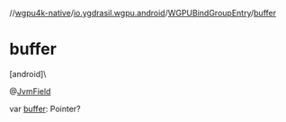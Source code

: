 //[wgpu4k-native](../../../index.md)/[io.ygdrasil.wgpu.android](../index.md)/[WGPUBindGroupEntry](index.md)/[buffer](buffer.md)

# buffer

[android]\

@[JvmField](https://kotlinlang.org/api/core/kotlin-stdlib/kotlin.jvm/-jvm-field/index.html)

var [buffer](buffer.md): Pointer?
